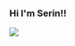 ### Hi I'm Serin!!



<a href="https://ks-codingschool.tistory.com/" target="_blank"><img src="https://img.shields.io/badge/blog-Tstory-yellow?style=flat-square&logo=tstory&logoColor=white"/></a>

<!--
**SRin23/SRin23** is a ✨ _special_ ✨ repository because its `README.md` (this file) appears on your GitHub profile.

Here are some ideas to get you started:

- 🔭 I’m currently working on ...
- 🌱 I’m currently learning ...
- 👯 I’m looking to collaborate on ...
- 🤔 I’m looking for help with ...
- 💬 Ask me about ...
- 📫 How to reach me: ...
- 😄 Pronouns: ...
- ⚡ Fun fact: ...
-->
